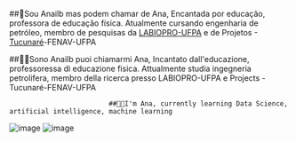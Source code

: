 ##👋Sou Anailb mas podem chamar de Ana,
Encantada por educação, professora de educação física. Atualmente cursando engenharia de petróleo, membro de pesquisas da [LABIOPRO-UFPA](https://padlet.com/labiopro_ufpa?fbclid=PAAabYmIN1o7yG-tqexCGk7987CottSC7gGxD7HJuKEreBjzNjYMIzT4dGLOM) e de Projetos -[Tucunaré](https://www.equipetucunare.com/)-FENAV-UFPA

##🏫💖Sono Anailb puoi chiamarmi Ana,
Incantato dall'educazione, professoressa di educazione fisica. Attualmente studia ingegneria petrolifera, membro della ricerca presso LABIOPRO-UFPA e Projects -Tucunaré-FENAV-UFPA

                             
                             ##🌱🌸I'm Ana, currently learning Data Science, artificial intelligence, machine learning 
![image](https://user-images.githubusercontent.com/132203869/235383930-4a2495b2-f37f-45e5-a1dd-2e19cd77268c.png)
![image](https://user-images.githubusercontent.com/132203869/235383959-62eaa2ad-bf76-494e-93b3-9cd1c1d4ffda.png)
